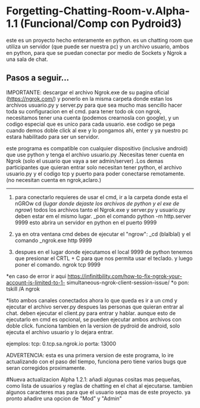 # Forgetting-Chatting-Room-v.Alpha-1.1 (Funcional/Comp con Pydroid3)

este es un proyecto hecho enteramente en python. es un chatting room que utiliza un servidor (que puede ser nuestra pc) y un archivo usuario, ambos en python, 
para que se puedan conectar por medio de Sockets y Ngrok a una sala de chat.

Pasos a seguir...
--------------------------------------------------------------------------
IMPORTANTE:
descargar el archivo Ngrok.exe de su pagina oficial (https://ngrok.com/) y ponerlo en la misma carpeta donde estan los archivos
usuario.py y server.py para que sea mucho mas sencillo hacer toda su configuracion en el cmd.
para tener todo ok con ngrok, necesitamos tener una cuenta (podemos crearnosla con google), y un codigo
especial que es unico para cada usuario. ese codigo se pega cuando demos doble click al exe y lo pongamos
ahi, enter y ya nuestro pc estara habilitado para ser un servidor.

este programa es compatible con cualquier dispositivo (inclusive android) que 
use python y tenga el archivo usuario.py
.Necesitas tener cuenta en Ngrok (solo el usuario que vaya a ser admin/server)
.Los demas participantes que quieran entrar solo necesitan tener python,
el archivo usuario.py y el codigo tcp y puerto para poder conectarse 
remotamente. (no necesitan cuenta en ngrok,aclaro.)

---------------------------------------------------------------------------
1. para conectarlo requieres de usar el cmd, ir a la carpeta donde esta el
nGROw 
cd (*lugar donde dejaste los archivos de python y el exe de ngrow*)
todos los archivos tanto el Ngrok.exe y server.py y usuario.py deben estar em
el mismo lugar.
_pon el comando 
python -m http.server 9999
esto abrira un servidor en python en el puerto 9999

2. ya en otra ventana cmd debes de ejecutar el "ngrow":
_cd (blalblal)
y el comando
_ngrok.exe http 9999

3. despues en el lugar donde ejecutamos el local 9999 de python
tenemos que presionar el CRTL + C para que nos permita usar el teclado.
y luego poner el comando.
ngrok tcp 9999

*en caso de error ir aqui
https://infinitbility.com/how-to-fix-ngrok-your-account-is-limited-to-1-
simultaneous-ngrok-client-session-issue/
*o pon: tskill /A ngrok

*listo ambos canales conectados
ahora lo que queda es ir a un cmd y ejecutar el archivo server.py
despues las personas que quieran entrar al chat.
deben ejecutar el client.py para entrar y hablar.
aunque esto de ejecutarlo en cmd es opcional, se pueden ejecutar ambos archivos
con doble click.
funciona tambien en la version de pydroid de android, solo ejecuta el archivo
usuario y lo dejara entrar. 

ejemplos:
tcp: 0.tcp.sa.ngrok.io
porta: 13000

ADVERTENCIA: esta es una primera version de este programa, lo ire actualizando con el paso del tiempo, funciona pero tiene varios bugs que seran corregidos 
proximamente.


#Nueva actualizacion Alpha 1.2.1:
añadi algunas cositas mas pequeñas, como lista de usuarios y reglas de chatting en el chat al ejecutarse.
tambien algunos caracteres mas para que el usuario sepa mas de este proyecto. ya pronto añadire una opcion de "Mod" y "Admin"
